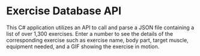 # Exercise Database API
This C# application utilizes an API to call and parse a JSON file containing a list of over 1,300 exercises. Enter a number to see the details of the corresponding exercise such as exercise name, body part, target muscle, equipment needed, and a GIF showing the exercise in motion.
